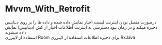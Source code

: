 # Mvvm_With_Retrofit
درصورت متصل بودن اینترنت لیست اخبار نمایش داده شده و  داده ها را بر روی دیتابیس 
ذخیره میکند و در زمان نبود دسترسی به اینترنت اطلاعات اخبار از کش (دیتابیس) نمایش داده میشوند  
استفاده از لایبرری Room برای ذخیره اطلاعات 
  استفاده از لایبرری RxJava
